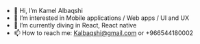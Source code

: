 - 👋 Hi, I’m Kamel Albaqshi
- 👀 I’m interested in Mobile applications / Web apps / UI and UX
- 🌱 I’m currently diving in React, React native 
- 📫 How to reach me: Kalbaqshi@gmail.com or +966544180002

<!---
komz78/komz78 is a ✨ special ✨ repository because its `README.md` (this file) appears on your GitHub profile.
You can click the Preview link to take a look at your changes.
--->

